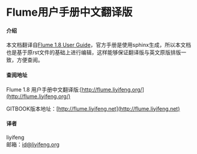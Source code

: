 # Flume用户手册中文翻译版

#### 介绍
本文档翻译自[Flume 1.8 User Guide](http://flume.apache.org/releases/content/1.8.0/FlumeUserGuide.html)，官方手册是使用sphinx生成，所以本文档也是基于原rst文件的基础上进行编辑，这样能够保证翻译版与英文原版排版一致，方便查阅。


#### 查阅地址
Flume 1.8 用户手册中文翻译版:[http://flume.liyifeng.org/](http://flume.liyifeng.org/)

GITBOOK版本地址：[http://flume.liyifeng.net](http://flume.liyifeng.net)
#### 译者
liyifeng  
邮箱：id@liyifeng.org